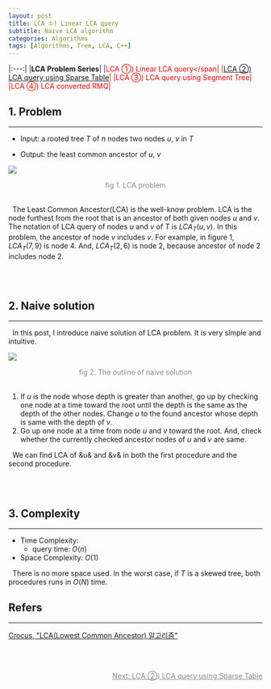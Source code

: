 ```yaml
---
layout: post
title: LCA ①) Linear LCA query
subtitle: Naive LCA algorithm
categories: Algorithms
tags: [Algorithms, Tree, LCA, C++]
---
```


|:---:|
|<b>LCA Problem Series</b>|
|<span style = "color:red">LCA ①) Linear LCA query</span|
|<a href = "https://unsik6.github.io/algorithms/2023/02/07/LCA2.html">LCA ②) LCA query using Sparse Table</a>|
|LCA ③) LCA query using Segment Tree|
|LCA ④) LCA converted RMQ|

## 1. Problem
<hr>

- Input:
    a rooted tree $T$ of $n$ nodes
    two nodes $u$, $v$ in $T$

- Output:
    the least common ancestor of $u$, $v$

<img src = "https://user-images.githubusercontent.com/80208196/217368506-8d36d245-d97f-4ce7-a97d-f9fcd10993ae.png"><center><span style = "opacity:0.5">fig 1. LCA problem</span></center><br/>

&nbsp;&nbsp;The Least Common Ancestor(LCA) is the well-know problem. LCA is the node furthest from the root that is an ancestor of both given nodes $u$ and $v$. The notation of LCA query of nodes $u$ and $v$ of $T$ is $LCA_T(u,v)$. In this problem, the ancestor of node $v$ includes $v$. For example, in figure 1, $LCA_T(7, 9)$ is node $4$. And, $LCA_T(2,6)$ is node $2$, because ancestor of node $2$ includes node $2$.

<br/><br/>

## 2. Naive solution
<hr>
&nbsp;&nbsp;In this post, I introduce naive solution of LCA problem. It is very simple and intuitive.

<img src = "https://user-images.githubusercontent.com/80208196/217371462-0406f0b8-9a66-4ddd-a023-b92d23677241.png"><center><span style = "opacity:0.5">fig 2. The outline of naive solution</span></center><br/>

1. If $u$ is the node whose depth is greater than another, go up by checking one node at a time toward the root until the depth is the same as the depth of the other nodes. Change $u$ to the found ancestor whose depth is same with the depth of $v$.
2. Go up one node at a time from node $u$ and $v$ toward the root. And, check whether the currently checked ancestor nodes of $u$ and $v$ are same.

&nbsp;&nbsp;We can find LCA of &u& and &v& in both the first procedure and the second procedure.

<script src="https://gist.github.com/unsik6/e15dc75aa310eddf44a69286313f6362.js"></script>

<br/><br/>

## 3. Complexity
<hr>

- Time Complexity:
    - query time: $O(n)$
- Space Complexity: $O(1)$

&nbsp;&nbsp;There is no more space used. In the worst case, if $T$ is a skewed tree, both procedures runs in $O(N)$ time.

## Refers
<hr/>
<a href = "https://www.crocus.co.kr/660">Crocus, "LCA(Lowest Common Ancestor) 알고리즘"</a><br/>

<br/><br/>

<p style="text-align:right;opacity:0.5"><a href = "https://unsik6.github.io/algorithms/2023/02/07/LCA2.html">Next: LCA ②) LCA query using Sparse Table</a></p>
